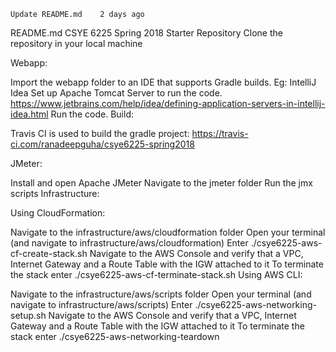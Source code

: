 	Update README.md	2 days ago
 README.md
CSYE 6225 Spring 2018 Starter Repository
Clone the repository in your local machine

Webapp:

Import the webapp folder to an IDE that supports Gradle builds. Eg: IntelliJ Idea
Set up Apache Tomcat Server to run the code. https://www.jetbrains.com/help/idea/defining-application-servers-in-intellij-idea.html
Run the code.
Build:

Travis CI is used to build the gradle project: https://travis-ci.com/ranadeepguha/csye6225-spring2018

JMeter:

Install and open Apache JMeter
Navigate to the jmeter folder
Run the jmx scripts
Infrastructure:

Using CloudFormation:

Navigate to the infrastructure/aws/cloudformation folder
Open your terminal (and navigate to infrastructure/aws/cloudformation)
Enter ./csye6225-aws-cf-create-stack.sh
Navigate to the AWS Console and verify that a VPC, Internet Gateway and a Route Table with the IGW attached to it
To terminate the stack enter ./csye6225-aws-cf-terminate-stack.sh
Using AWS CLI:

Navigate to the infrastructure/aws/scripts folder
Open your terminal (and navigate to infrastructure/aws/scripts)
Enter ./csye6225-aws-networking-setup.sh
Navigate to the AWS Console and verify that a VPC, Internet Gateway and a Route Table with the IGW attached to it
To terminate the stack enter ./csye6225-aws-networking-teardown
